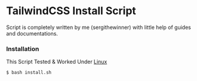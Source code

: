 # TailwindCSS Install Script

Script is completely written by me (sergithewinner) with little help of guides and documentations.

### Installation

This Script Tested & Worked Under [Linux](https://www.linux.org/pages/download/)

```sh
$ bash install.sh
```
